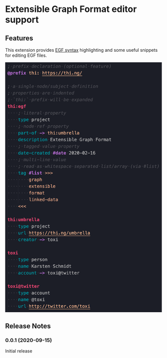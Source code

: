 # Extensible Graph Format editor support

## Features

This extension provides [EGF syntax](https://thi.ng/egf) highlighting and some
useful snippets for editing EGF files.

![screenshot (syntax highlighting)](images/readme.png)

## Release Notes

### 0.0.1 (2020-09-15)

Initial release
